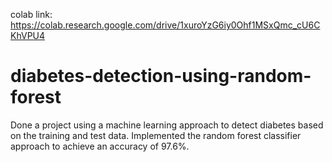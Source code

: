 colab link:
https://colab.research.google.com/drive/1xuroYzG6iy0Ohf1MSxQmc_cU6CKhVPU4

# diabetes-detection-using-random-forest
Done a project using a machine learning approach to detect diabetes based on
the training and test data. Implemented the random forest classifier approach
to achieve an accuracy of 97.6%.
